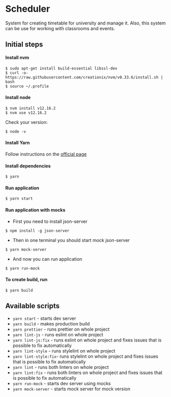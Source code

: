 # Scheduler

System for creating timetable for university and manage it.
Also, this system can be use for working with classrooms and events.

## Initial steps

#### Install nvm

```shell script
$ sudo apt-get install build-essential libssl-dev
$ curl -o- https://raw.githubusercontent.com/creationix/nvm/v0.33.6/install.sh | bash
$ source ~/.profile
```

#### Install node

```shell script
$ nvm install v12.16.2
$ nvm use v12.16.2
```

Check your version:

```shell script
$ node -v
```

#### Install Yarn

Follow instructions on the [official page](https://classic.yarnpkg.com/en/docs/install#debian-stable)

#### Install dependencies

```shell script
$ yarn
```

#### Run application

```shell script
$ yarn start
```

#### Run application with mocks

* First you need to install json-server
```shell script
$ npm install -g json-server
```

* Then in one terminal you should start mock json-server

```shell script
$ yarn mock-server
```

* And now you can run application

```shell script
$ yarn run-mock
```

#### To create build, run

```shell script
$ yarn build
```

## Available scripts
* `yarn start` - starts dev server
* `yarn build` - makes production build
* `yarn prettier` - runs prettier on whole project
* `yarn lint-js` - runs eslint on whole project
* `yarn lint-js:fix` - runs eslint on whole project and fixes issues that is possible to fix automatically
* `yarn lint-style` - runs stylelint on whole project
* `yarn lint-style:fix`- runs stylelint on whole project and fixes issues that is possible to fix automatically
* `yarn lint` - runs both linters on whole project
* `yarn lint:fix` - runs both linters on whole project and fixes issues that is possible to fix automatically
* `yarn run-mock` - starts dev server using mocks
* `yarn mock-server` - starts mock server for mock version

